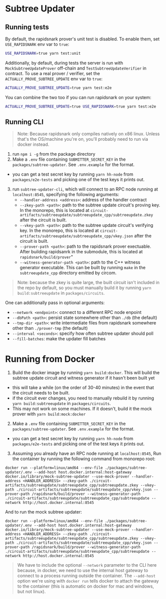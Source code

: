 # Subtree Updater

## Running tests

By default, the rapidsnark prover's unit test is disabled. To enable them, set `USE_RAPIDSNARK` env var to `true`:

```bash
USE_RAPIDSNARK=true yarn test:unit
```

Additionally, by default, during tests the server is run with `MockSubtreeUpdateProver` off-chain and `TestSubtreeUpdateVerifier` in contract. To use a real prover / verifier, set the `ACTUALLY_PROVE_SUBTREE_UPDATE` env var to `true`:

```bash
ACTUALLY_PROVE_SUBTREE_UPDATE=true yarn test:e2e
```

You can combine the two too if you can run rapidsnark on your system:

```bash
ACTUALLY_PROVE_SUBTREE_UPDATE=true USE_RAPIDSNARK=true yarn test:e2e
```

## Running CLI

> Note: Because rapidsnark only compiles natively on x86 linux. Unless that's the OS/machine you're on, you'll probably need to run via docker instead.

1. run `npm i -g` from the package directory
2. Make a `.env` file containing `SUBMITTER_SECRET_KEY` in the `packages/subtree-updater`. See `.env.example` for the format.

- you can get a test secret key by running `yarn hh-node` from `packages/e2e-tests` and picking one of the test keys it prints out.

3. run `subtree-updater-cli`, which will connect to an RPC node running at `localhost:8545`, specifying the following arguments:
   - `--handler-address <address>`: address of the handler contract
   - `--zkey-path <path>`: path to the subtree update circuit's proving key. In the monorepo, this is located at `circuit-artifacts/subtreeupdate/subtreeupdate_cpp/subtreeupdate.zkey` after the circuit is built.
   - `--vkey-path <path>`: path to the subtree update circuit's verifying key. In the monorepo, this is located at `circuit-artifacts/subtreeupdate/subtreeupdate_cpp/vkey.json` after the circuit is built.
   - `--prover-path <path>`: path to the rapidsnark prover exectuable. After building rapidsanrk in the submodule, this is located at `rapidsnark/build/prover`"
   - `--witness-generator-path <path>`: path to the C++ witness generator executable. This can be built by running `make` in the `subtreeupdate_cpp` directory emitted by circom.

> Note: because the zkey is quite large, the built circuit isn't included in the repo by default, so you must manually build it by running `yarn build:subtreeupdate` in `packages/circuits`.

One can additionally pass in optional arguments:

- `--network <endpoint>`: connect to a different RPC node enpoint
- `--dbPath <path>`: persist state somewhere other than `./db` (the default)
- `--tmp-dir <path>`: write intermediate files from rapidsnark somewhere other than `./prover-tmp` (the default)
- `--interval <seconds>`: specify how often subtree updater should poll
- `--fill-batches`: make the updater fill batches

# Running from Docker

1. Build the docker image by running `yarn build:docker`. This will build the subtree update circuit and witness generator if it hasn't been built yet

- this will take a while (on the order of 30-40 minutes) in the event that the circuit needs to be built.
- if the circuit ever changes, you need to manually rebuild it by running `yarn build:subtreeupdate` in `packages/circuits`.
- This may not work on some machines. If it doesn't, build it the mock prover with `yarn build:mock:docker`

2. Make a `.env` file containing `SUBMITTER_SECRET_KEY` in the `packages/subtree-updater`. See `.env.example` for the format.

- you can get a test secret key by running `yarn hh-node` from `packages/e2e-tests` and picking one of the test keys it prints out.

3. Assuming you already have an RPC node running at `localhost:8545`, Run the container by running the following command from monorepo root:

```
docker run --platform=linux/amd64 --env-file ./packages/subtree-updater/.env --add-host host.docker.internal:host-gateway docker.io/library/mock-subtree-updater --use-mock-prover --handler-address <HANDLER_ADDRESS> --zkey-path ./circuit-artifacts/subtreeupdate/subtreeupdate_cpp/subtreeupdate.zkey --vkey-path ./circuit-artifacts/subtreeupdate/subtreeupdate_cpp/vkey.json --prover-path /rapidsnark/build/prover --witness-generator-path ./circuit-artifacts/subtreeupdate/subtreeupdate_cpp/subtreeupdate --network http://host.docker.internal:8545
```

And to run the mock subtree updater:

```
docker run --platform=linux/amd64 --env-file ./packages/subtree-updater/.env --add-host host.docker.internal:host-gateway docker.io/library/mock-subtree-updater --use-mock-prover --handler-address <HANDLER_ADDRESS> --zkey-path ./circuit-artifacts/subtreeupdate/subtreeupdate_cpp/subtreeupdate.zkey --vkey-path ./circuit-artifacts/subtreeupdate/subtreeupdate_cpp/vkey.json --prover-path /rapidsnark/build/prover --witness-generator-path ./circuit-artifacts/subtreeupdate/subtreeupdate_cpp/subtreeupdate --network http://host.docker.internal:8545
```

> We have to include the optional `--network` parameter to the CLI here because, in docker, we need to use the internal host gateway to connect to a process running outside the container. The `--add-host` option we're using with `docker run` tells docker to attach the gateway to the container (this is automatic on docker for mac and windows, but not linux).
